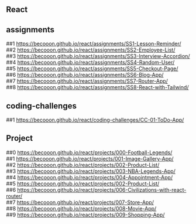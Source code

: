 ## React
## assignments
##1 https://becooon.github.io/react/assignments/SS1-Lesson-Reminder/<br/>
##2 https://becooon.github.io/react/assignments/SS2-Employee-List/<br/>
##3 https://becooon.github.io/react/assignments/SS3-Interview-Accordion/<br/>
##4 https://becooon.github.io/react/assignments/SS4-Random-User/<br/>
##5 https://becooon.github.io/react/assignments/SS5-Checkout-Page/<br/>
##6 https://becooon.github.io/react/assignments/SS6-Blog-App/<br/>
##7 https://becooon.github.io/react/assignments/SS7-Router-App/<br/>
##8 https://becooon.github.io/react/assignments/SS8-React-with-Tailwind/<br/>
## coding-challenges
##1 https://becooon.github.io/react/coding-challenges/CC-01-ToDo-App/<br/>
## Project<br/>
##0 https://becooon.github.io/react/projects/000-Football-Legends/<br/>
##1 https://becooon.github.io/react/projects/001-Image-Gallery-App/<br/>
##2 https://becooon.github.io/react/projects/002-Product-List/<br/>
##3 https://becooon.github.io/react/projects/003-NBA-Legends-App/<br/>
##4 https://becooon.github.io/react/projects/004-Appointment-App/<br/>
##5 https://becooon.github.io/react/projects/002-Product-List/<br/> <!-- added input -->
##6 https://becooon.github.io/react/projects/006-Civilizations-with-react-router/<br/>
##7 https://becooon.github.io/react/projects/007-Store-App/<br/>
##8 https://becooon.github.io/react/projects/008-Movie-App/<br/>
##9 https://becooon.github.io/react/projects/009-Shopping-App/<br/>
